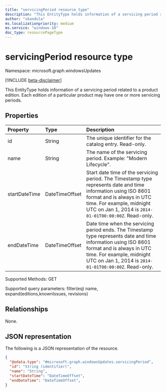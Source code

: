 ```yaml
---
title: "servicingPeriod resource type"
description: "This EntityType holds information of a servicing period related to a product edition."
author: "skandula"
ms.localizationpriority: medium
ms.service: "windows-10"
doc_type: resourcePageType
---
```


# servicingPeriod resource type

Namespace: microsoft.graph.windowsUpdates

[!INCLUDE [beta-disclaimer](../../includes/beta-disclaimer.md)]

This EntityType holds information of a servicing period related to a product edition. Each edition of a particular product may have one or more servicing periods. 

## Properties
|Property|Type|Description|
|:---|:---|:---|
|id|String|The unique identifier for the catalog entry. Read-only.|
|name|String|The name of the servicing period. Example: "Modern Lifecycle".|
|startDateTime|DateTimeOffset| Start date time of the servicing period. The Timestamp type represents date and time information using ISO 8601 format and is always in UTC time. For example, midnight UTC on Jan 1, 2014 is `2014-01-01T00:00:00Z`. Read-only.|
|endDateTime|DateTimeOffset|Date time when the servicing period ends. The Timestamp type represents date and time information using ISO 8601 format and is always in UTC time. For example, midnight UTC on Jan 1, 2014 is `2014-01-01T00:00:00Z`. Read-only.|

Supported Methods: GET

Supported query parameters: filter(eq) name, expand(editions,knownIssues, revisions)

## Relationships
None.

## JSON representation
The following is a JSON representation of the resource.
<!-- {
  "blockType": "resource",
  "keyProperty": "id",
  "@odata.type": "microsoft.graph.windowsUpdates.servicingPeriod",
  "openType": false
}
-->
``` json
{
  "@odata.type": "#microsoft.graph.windowsUpdates.servicingPeriod",
  "id": "String (identifier)",
  "name": "String",
  "startDateTime": "DateTimeOffset",
  "endDateTime": "DateTimeOffset",
}
```

